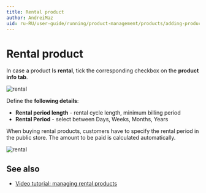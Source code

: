 ```yaml
---
title: Rental product
author: AndreiMaz
uid: ru-RU/user-guide/running/product-management/products/adding-products/rental-products
---
```


# Rental product

In case a product Is **rental**, tick the corresponding checkbox on the **product info tab**.

![rental](_static/rental-product/rental.png)

Define the **following details**:

- **Rental period length** - rental cycle length, minimum billing period
- **Rental Period** - select between Days, Weeks, Months, Years

When buying rental products, customers have to specify the rental period in the public store. The amount to be paid is calculated automatically.

![rental](_static/rental-product/rental1.png)

## See also

- [Video tutorial: managing rental products](https://www.youtube.com/watch?v=tOaC6hOILZY&list=PLnL_aDfmRHwsbhj621A-RFb1KnzeFxYz4&index=24)